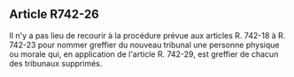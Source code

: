 Article R742-26
----
Il n'y a pas lieu de recourir à la procédure prévue aux articles R. 742-18 à R.
742-23 pour nommer greffier du nouveau tribunal une personne physique ou morale
qui, en application de l'article R. 742-29, est greffier de chacun des tribunaux
supprimés.

